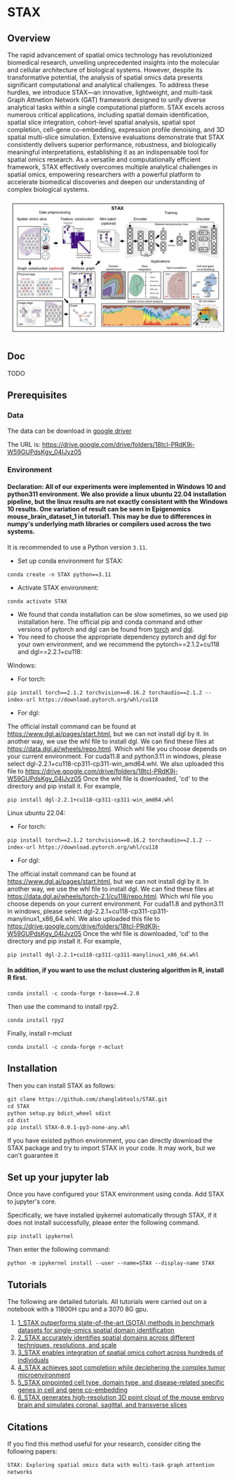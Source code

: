 # STAX

## Overview

The rapid advancement of spatial omics technology has revolutionized biomedical research, unveiling unprecedented 
insights into the molecular and cellular architecture of biological systems. However, despite its transformative 
potential, the analysis of spatial omics data presents significant computational and analytical challenges. To address 
these hurdles, we introduce STAX—an innovative, lightweight, and multi-task Graph Attnetion Network (GAT) framework 
designed to unify diverse analytical tasks within a single computational platform. STAX excels across numerous critical 
applications, including spatial domain identification, spatial slice integration, cohort-level spatial analysis, spatial 
spot completion, cell-gene co-embedding, expression profile denoising, and 3D spatial multi-slice simulation. Extensive 
evaluations demonstrate that STAX consistently delivers superior performance, robustness, and biologically meaningful 
interpretations, establishing it as an indispensable tool for spatial omics research. As a versatile and computationally 
efficient framework, STAX effectively overcomes multiple analytical challenges in spatial omics, empowering researchers 
with a powerful platform to accelerate biomedical discoveries and deepen our understanding of complex biological systems. 

![](./Figure_main.jpg)

## Doc

TODO

## Prerequisites

### Data

The data can be download in [google driver](https://drive.google.com/drive/folders/18tcl-PRdK9j-W59GUPdsKgy_04IJvz05)

The URL is: https://drive.google.com/drive/folders/18tcl-PRdK9j-W59GUPdsKgy_04IJvz05

### Environment

#### Declaration: All of our experiments were implemented in Windows 10 and python311 environment. We also provide a linux ubuntu 22.04 installation pipeline, but the linux results are not exactly consistent with the Windows 10 results. One variation of result can be seen in Epigenomics mouse_brain_dataset_1 in tutorial1. This may be due to differences in numpy's underlying math libraries or compilers used across the two systems.

It is recommended to use a Python version  `3.11`.

* Set up conda environment for STAX:

```
conda create -n STAX python==3.11
```

* Activate STAX environment:

```
conda activate STAX
```

* We found that conda installation can be slow sometimes, so we used pip installation here. The official pip and conda command and other versions of pytorch and dgl can be found from
[torch](https://pytorch.org/) and [dgl](https://www.dgl.ai/pages/start.html).
* You need to choose the appropriate dependency pytorch and dgl for your own environment, and we recommend the 
  pytorch==2.1.2+cu118 and dgl==2.2.1+cu118:

Windows:

* For torch:
```
pip install torch==2.1.2 torchvision==0.16.2 torchaudio==2.1.2 --index-url https://download.pytorch.org/whl/cu118
```
* For dgl:

The official install command can be found at https://www.dgl.ai/pages/start.html, but we can not install dgl by it.
In another way, we use the whl file to install dgl. We can find these files at https://data.dgl.ai/wheels/repo.html.
Which whl file you choose depends on your current environment. For cuda11.8 and python3.11 in windows, please select 
dgl-2.2.1+cu118-cp311-cp311-win_amd64.whl. We also uploaded this file to 
https://drive.google.com/drive/folders/18tcl-PRdK9j-W59GUPdsKgy_04IJvz05
Once the whl file is downloaded, 'cd' to the directory and pip install it. For example, 
```
pip install dgl-2.2.1+cu118-cp311-cp311-win_amd64.whl
```

Linux ubuntu 22.04:

* For torch:
```
pip install torch==2.1.2 torchvision==0.16.2 torchaudio==2.1.2 --index-url https://download.pytorch.org/whl/cu118
```
* For dgl:

The official install command can be found at https://www.dgl.ai/pages/start.html, but we can not install dgl by it.
In another way, we use the whl file to install dgl. We can find these files at https://data.dgl.ai/wheels/torch-2.1/cu118/repo.html.
Which whl file you choose depends on your current environment. For cuda11.8 and python3.11 in windows, please select 
dgl-2.2.1+cu118-cp311-cp311-manylinux1_x86_64.whl. We also uploaded this file to 
https://drive.google.com/drive/folders/18tcl-PRdK9j-W59GUPdsKgy_04IJvz05
Once the whl file is downloaded, 'cd' to the directory and pip install it. For example, 
```
pip install dgl-2.2.1+cu118-cp311-cp311-manylinux1_x86_64.whl
```

#### In addition, if you want to use the mclust clustering algorithm in R, install R first. 
```
conda install -c conda-forge r-base==4.2.0
```
Then use the command to install rpy2.
```
conda install rpy2 
```
Finally, install r-mclust
```
conda install -c conda-forge r-mclust
```

## Installation

Then you can install STAX as follows:

```
git clone https://github.com/zhanglabtools/STAX.git
cd STAX
python setup.py bdist_wheel sdist
cd dist
pip install STAX-0.0.1-py3-none-any.whl
```

If you have existed python environment, you can directly download the STAX package and try to import STAX in your code.
It may work, but we can't guarantee it

## Set up your jupyter lab

Once you have configured your STAX environment using conda. Add STAX to jupyter's core. 

Specifically, we have installed ipykernel automatically through STAX, if it does not install successfully, 
please enter the following command.
```
pip install ipykernel
```
Then enter the following command:
```
python -m ipykernel install --user --name=STAX --display-name STAX
```

## Tutorials

The following are detailed tutorials. All tutorials were carried out on a notebook with a 11800H cpu and a 3070 8G gpu.

1. [1_STAX outperforms state-of-the-art (SOTA) methods in benchmark datasets for single-omics spatial domain identification](./Github_Tutorials/1_STAX_single_slice.ipynb)
2. [2_STAX accurately identifies spatial domains across different techniques, resolutions, and scale](./Github_Tutorials/2_STAX_multi_slice.ipynb)
3. [3_STAX enables integration of spatial omics cohort across hundreds of individuals](./Github_Tutorials/3_STAX_cohort.ipynb)
4. [4_STAX achieves spot completion while deciphering the complex tumor microenvironment](./Github_Tutorials/4_STAX_spot_completion.ipynb)
5. [5_STAX pinpointed cell type, domain type, and disease-related specific genes in cell and gene co-embedding](./Github_Tutorials/5_STAX_cell_gene_coembedding.ipynb)
6. [6_STAX generates high-resolution 3D point cloud of the mouse embryo brain and simulates coronal, sagittal, and transverse slices](./Github_Tutorials/6_STAX_generate_high_resolution_3D_point_cloud.ipynb)

## Citations
If you find this method useful for your research, consider citing the following papers:
```
STAX: Exploring spatial omics data with multi-task graph attention networks
```